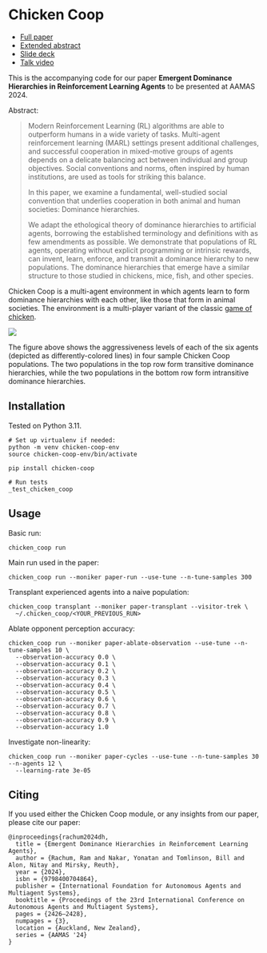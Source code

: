 # Chicken Coop

* [Full paper](https://r.rachum.com/dh-paper)
* [Extended abstract](https://r.rachum.com/dh-ea-paper)
* [Slide deck](https://r.rachum.com/dh-deck)
* [Talk video](https://r.rachum.com/dh-video)

This is the accompanying code for our paper **Emergent Dominance Hierarchies in Reinforcement Learning Agents** to be presented at AAMAS 2024.

Abstract:

> Modern Reinforcement Learning (RL) algorithms are able to outperform humans in a wide variety of tasks. Multi-agent reinforcement learning (MARL) settings present additional challenges, and successful cooperation in mixed-motive groups of agents depends on a delicate balancing act between individual and group objectives. Social conventions and norms, often inspired by human institutions, are used as tools for striking this balance.
>
> In this paper, we examine a fundamental, well-studied social convention that underlies cooperation in both animal and human societies: Dominance hierarchies.
>
> We adapt the ethological theory of dominance hierarchies to artificial agents, borrowing the established terminology and definitions with as few amendments as possible. We demonstrate that populations of RL agents, operating without explicit programming or intrinsic rewards, can invent, learn, enforce, and transmit a dominance hierarchy to new populations. The dominance hierarchies that emerge have a similar structure to those studied in chickens, mice, fish, and other species.

Chicken Coop is a multi-agent environment in which agents learn to form dominance hierarchies with each other, like those that form in animal societies. The environment is a multi-player variant of the classic [game of chicken](https://en.wikipedia.org/wiki/Chicken_(game)).

![](https://i.imgur.com/XNMFhAr.png)

The figure above shows the aggressiveness levels of each of the six agents (depicted as differently-colored lines) in four sample Chicken Coop populations. The two populations in the top row form transitive dominance hierarchies, while the two populations in the bottom row form intransitive dominance hierarchies.

## Installation

Tested on Python 3.11.

```
# Set up virtualenv if needed:
python -m venv chicken-coop-env
source chicken-coop-env/bin/activate

pip install chicken-coop

# Run tests
_test_chicken_coop
```

## Usage


Basic run:

```
chicken_coop run
```

Main run used in the paper:

```
chicken_coop run --moniker paper-run --use-tune --n-tune-samples 300
```

Transplant experienced agents into a naive population:

```
chicken_coop transplant --moniker paper-transplant --visitor-trek \
  ~/.chicken_coop/<YOUR_PREVIOUS_RUN>
```

Ablate opponent perception accuracy:

```
chicken_coop run --moniker paper-ablate-observation --use-tune --n-tune-samples 10 \
  --observation-accuracy 0.0 \
  --observation-accuracy 0.1 \
  --observation-accuracy 0.2 \
  --observation-accuracy 0.3 \
  --observation-accuracy 0.4 \
  --observation-accuracy 0.5 \
  --observation-accuracy 0.6 \
  --observation-accuracy 0.7 \
  --observation-accuracy 0.8 \
  --observation-accuracy 0.9 \
  --observation-accuracy 1.0
```

Investigate non-linearity:

```
chicken_coop run --moniker paper-cycles --use-tune --n-tune-samples 30 --n-agents 12 \
  --learning-rate 3e-05
```

## Citing

If you used either the Chicken Coop module, or any insights from our paper, please cite our paper:

```
@inproceedings{rachum2024dh,
  title = {Emergent Dominance Hierarchies in Reinforcement Learning Agents},
  author = {Rachum, Ram and Nakar, Yonatan and Tomlinson, Bill and Alon, Nitay and Mirsky, Reuth},
  year = {2024},
  isbn = {9798400704864},
  publisher = {International Foundation for Autonomous Agents and Multiagent Systems},
  booktitle = {Proceedings of the 23rd International Conference on Autonomous Agents and Multiagent Systems},
  pages = {2426–2428},
  numpages = {3},
  location = {Auckland, New Zealand},
  series = {AAMAS '24}
}
```

